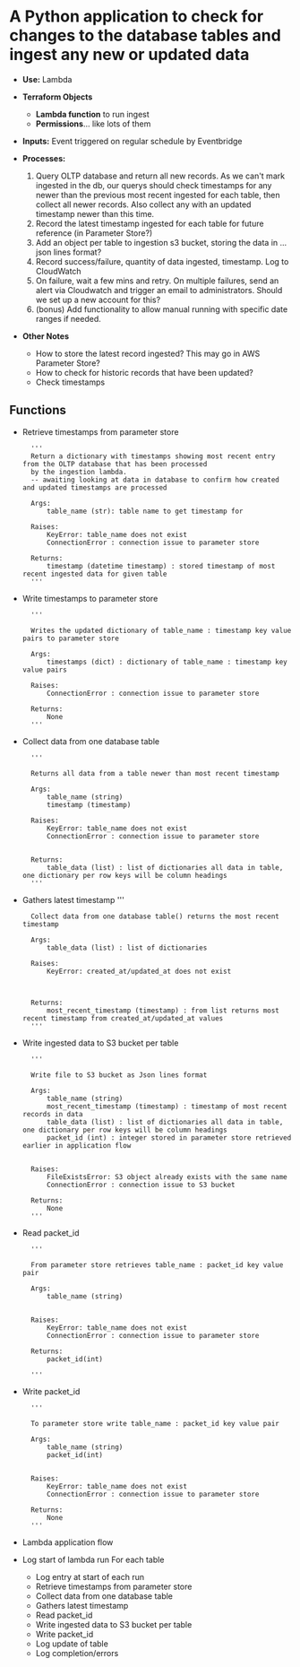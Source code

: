 # A Python application to check for changes to the database tables and ingest any new or updated data

- **Use:** Lambda
- **Terraform Objects**

  - **Lambda function** to run ingest
  - **Permissions**... like lots of them

- **Inputs:** Event triggered on regular schedule by Eventbridge
- **Processes:**
  1. Query OLTP database and return all new records. As we can't mark ingested in the db, our querys should check timestamps for any newer than the previous most recent ingested for each table, then collect all newer records. Also collect any with an updated timestamp newer than this time.
  2. Record the latest timestamp ingested for each table for future reference (in Parameter Store?)
  3. Add an object per table to ingestion s3 bucket, storing the data in ... json lines format?
  4. Record success/failure, quantity of data ingested, timestamp. Log to CloudWatch
  5. On failure, wait a few mins and retry. On multiple failures, send an alert via Cloudwatch and trigger an email to administrators. Should we set up a new account for this?
  6. (bonus) Add functionality to allow manual running with specific date ranges if needed.
- **Other Notes**
  - How to store the latest record ingested? This may go in AWS Parameter Store?
  - How to check for historic records that have been updated?
  - Check timestamps

## Functions

- Retrieve timestamps from parameter store

        '''
        Return a dictionary with timestamps showing most recent entry from the OLTP database that has been processed
        by the ingestion lambda.
        -- awaiting looking at data in database to confirm how created and updated timestamps are processed

        Args:
            table_name (str): table name to get timestamp for

        Raises:
            KeyError: table_name does not exist
            ConnectionError : connection issue to parameter store

        Returns:
            timestamp (datetime timestamp) : stored timestamp of most recent ingested data for given table
        '''

- Write timestamps to parameter store

        '''

        Writes the updated dictionary of table_name : timestamp key value pairs to parameter store

        Args:
            timestamps (dict) : dictionary of table_name : timestamp key value pairs

        Raises:
            ConnectionError : connection issue to parameter store

        Returns:
            None
        '''

- Collect data from one database table

        '''

        Returns all data from a table newer than most recent timestamp

        Args:
            table_name (string)
            timestamp (timestamp)

        Raises:
            KeyError: table_name does not exist
            ConnectionError : connection issue to parameter store


        Returns:
            table_data (list) : list of dictionaries all data in table, one dictionary per row keys will be column headings
        '''

- Gathers latest timestamp
  '''

        Collect data from one database table() returns the most recent timestamp

        Args:
            table_data (list) : list of dictionaries

        Raises:
            KeyError: created_at/updated_at does not exist



        Returns:
            most_recent_timestamp (timestamp) : from list returns most recent timestamp from created_at/updated_at values
        '''

- Write ingested data to S3 bucket per table

        '''

        Write file to S3 bucket as Json lines format

        Args:
            table_name (string)
            most_recent_timestamp (timestamp) : timestamp of most recent records in data
            table_data (list) : list of dictionaries all data in table, one dictionary per row keys will be column headings
            packet_id (int) : integer stored in parameter store retrieved earlier in application flow


        Raises:
            FileExistsError: S3 object already exists with the same name
            ConnectionError : connection issue to S3 bucket

        Returns:
            None
        '''

- Read packet_id

        '''

        From parameter store retrieves table_name : packet_id key value pair

        Args:
            table_name (string)


        Raises:
            KeyError: table_name does not exist
            ConnectionError : connection issue to parameter store

        Returns:
            packet_id(int)

        '''

- Write packet_id

        '''

        To parameter store write table_name : packet_id key value pair

        Args:
            table_name (string)
            packet_id(int)


        Raises:
            KeyError: table_name does not exist
            ConnectionError : connection issue to parameter store

        Returns:
            None
        '''

- Lambda application flow
- Log start of lambda run
  For each table
  - Log entry at start of each run
  - Retrieve timestamps from parameter store
  - Collect data from one database table
  - Gathers latest timestamp
  - Read packet_id
  - Write ingested data to S3 bucket per table
  - Write packet_id
  - Log update of table
  - Log completion/errors

